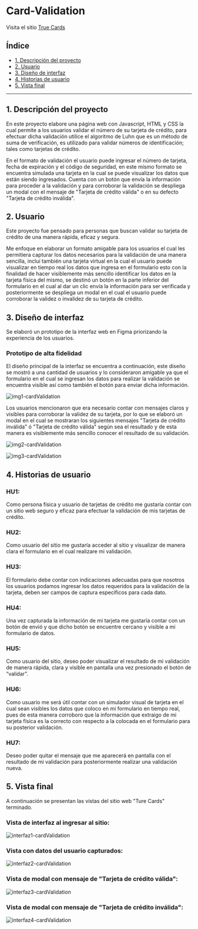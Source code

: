 # Card-Validation

Visita el sitio [True Cards](https://sandra-herrera.github.io/CDMX012-card-validation/src/index.html)

## Índice

* [1. Descripción del proyecto](#1-descripción-del-proyecto)
* [2. Usuario](#2-usuario)
* [3. Diseño de interfaz](#3-diseño-de-interfaz)
* [4. Historias de usuario](#4-historias-de-usuario)
* [5. Vista final](#5-vista-final)

***

## 1. Descripción del proyecto

En este proyecto elabore una página web con Javascript, HTML y CSS la cual permite a los usuarios validar el número de su tarjeta de crédito, para efectuar dicha validación utilice el algoritmo de Luhn que es un método de suma de verificación, es utilizado para validar números de identificación; tales como tarjetas de crédito.

En el formato de validación el usuario puede ingresar el número de tarjeta, fecha de expiración y el código de seguridad, en este mismo formato se encuentra simulada una tarjeta en la cual se puede visualizar los datos que están siendo ingresados. Cuenta con un botón que envía la información para proceder a la validación y para corroborar la validación se despliega un modal con el mensaje de "Tarjeta de crédito válida"  o en su defecto "Tarjeta de crédito inválida".



## 2. Usuario

Este proyecto fue pensado para personas que buscan validar su tarjeta de crédito de una manera rápida, eficaz y segura.

Me enfoque en elaborar un formato amigable para los usuarios el cual les permitiera capturar los datos necesarios para la validación de una manera sencilla, incluí también una tarjeta virtual en la cual el usuario puede visualizar en tiempo real los datos que ingresa en el formulario esto con la finalidad de hacer visiblemente más sencillo identificar los datos en la tarjeta física del mismo, se destinó un botón en la parte inferior del formulario en el cual al dar un clic envía la información para ser verificada y posteriormente se despliega un modal en el cual el usuario puede corroborar la validez o invalidez de su tarjeta de crédito.  


## 3. Diseño de interfaz

Se elaboró un prototipo de la interfaz web en Figma priorizando la experiencia de los usuarios.

### Prototipo de alta fidelidad

El diseño principal de la interfaz se encuentra a continuación, este diseño se mostró a una cantidad de usuarios y lo consideraron amigable ya que el formulario en el cual se ingresan los datos para realizar la validación se encuentra visible así como también el botón para enviar dicha información.

![img1-cardValidation](https://github.com/Sandra-Herrera/CDMX012-card-validation/blob/main/src/img/README/img1-cardValidation.JPG)

Los usuarios mencionaron que era necesario contar con mensajes claros y visibles para corroborar la validez de su tarjeta, por lo que se elaboró un modal en el cual se mostraran los siguientes mensajes "Tarjeta de crédito inválida" ó "Tarjeta de crédito válida" según sea el resultado y de esta manera es visiblemente más sencillo conocer el resultado de su validación.

![img2-cardValidation](https://github.com/Sandra-Herrera/CDMX012-card-validation/blob/main/src/img/README/img2-cardValidation.JPG)


![img3-cardValidation](https://github.com/Sandra-Herrera/CDMX012-card-validation/blob/main/src/img/README/img3-cardValidation.JPG)



## 4. Historias de usuario

### HU1: 
Como persona física y usuario de tarjetas de crédito me gustaría contar con un sitio web seguro y eficaz para efectuar la validación de mis tarjetas de crédito.
    
### HU2: 
Como usuario del sitio me gustaría acceder al sitio y visualizar de manera clara el formulario en el cual realizare mi validación. 

### HU3: 
El formulario debe contar con indicaciones adecuadas para que nosotros los usuarios podamos ingresar los datos requeridos para la validación de la tarjeta, deben ser campos de captura específicos para cada dato. 

### HU4:
Una vez capturada la información de mi tarjeta me gustaría contar con un botón de envió y que dicho botón se encuentre cercano y visible a mi formulario de datos. 

### HU5: 
Como usuario del sitio, deseo poder visualizar el resultado de mi validación de manera rápida, clara y visible en pantalla una vez presionado el botón de “validar”.

### HU6: 
Como usuario me será útil contar con un simulador visual de tarjeta en el cual sean visibles los datos que coloco en mi formulario en tiempo real, pues de esta manera corroboro que la información que extraigo de mi tarjeta física es la correcto con respecto a la colocada en el formulario para su posterior validación.

### HU7: 
Deseo poder quitar el mensaje que me aparecerá en pantalla con el resultado de mi validación para posteriormente realizar una validación nueva. 


## 5. Vista final

A continuación se presentan las vistas del sitio web "Ture Cards" terminado. 

### Vista de interfaz al ingresar al sitio:
![interfaz1-cardValidation](https://github.com/Sandra-Herrera/CDMX012-card-validation/blob/main/src/img/README/interfaz1-cardValidation.JPG)

### Vista con datos del usuario capturados:
![interfaz2-cardValidation](https://github.com/Sandra-Herrera/CDMX012-card-validation/blob/main/src/img/README/interfaz2-cardValidation.JPG)

### Vista de modal con mensaje de "Tarjeta de crédito válida":
![interfaz3-cardValidation](https://github.com/Sandra-Herrera/CDMX012-card-validation/blob/main/src/img/README/interfaz3-cardValidation.JPG)

### Vista de modal con mensaje de "Tarjeta de crédito inválida":
![interfaz4-cardValidation](https://github.com/Sandra-Herrera/CDMX012-card-validation/blob/main/src/img/README/interfaz4-cardValidation.JPG)



